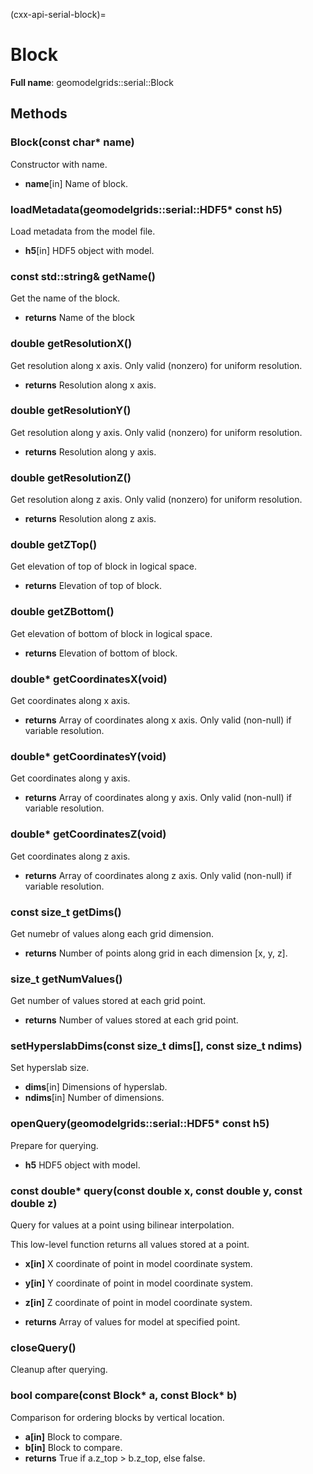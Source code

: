 (cxx-api-serial-block)=
# Block

**Full name**: geomodelgrids::serial::Block

## Methods

### Block(const char* name)

Constructor with name.

- **name**[in] Name of block.

### loadMetadata(geomodelgrids::serial::HDF5* const h5)

Load metadata from the model file.

- **h5**[in] HDF5 object with model.

### const std::string& getName()

Get the name of the block.

- **returns** Name of the block

### double getResolutionX()

Get resolution along x axis. Only valid (nonzero) for uniform resolution.

- **returns** Resolution along x axis.

### double getResolutionY()

Get resolution along y axis. Only valid (nonzero) for uniform resolution.

- **returns** Resolution along y axis.

### double getResolutionZ()

Get resolution along z axis. Only valid (nonzero) for uniform resolution.

- **returns** Resolution along z axis.

### double getZTop()

Get elevation of top of block in logical space.

- **returns** Elevation of top of block.

### double getZBottom()

Get elevation of bottom of block in logical space.

- **returns** Elevation of bottom of block.

### double* getCoordinatesX(void)

Get coordinates along x axis.

- **returns** Array of coordinates along x axis. Only valid (non-null) if variable resolution.

### double* getCoordinatesY(void)

Get coordinates along y axis.

- **returns** Array of coordinates along y axis. Only valid (non-null) if variable resolution.

### double* getCoordinatesZ(void)

Get coordinates along z axis.

- **returns** Array of coordinates along z axis. Only valid (non-null) if variable resolution.

### const size_t getDims()

Get numebr of values along each grid dimension.

- **returns** Number of points along grid in each dimension [x, y, z].

### size_t getNumValues()

Get number of values stored at each grid point.

- **returns** Number of values stored at each grid point.

### setHyperslabDims(const size_t dims\[\], const size_t ndims)

Set hyperslab size.

- **dims**[in] Dimensions of hyperslab.
- **ndims**[in] Number of dimensions.

### openQuery(geomodelgrids::serial::HDF5* const h5)

Prepare for querying.

- **h5** HDF5 object with model.

### const double* query(const double x, const double y, const double z)

Query for values at a point using bilinear interpolation. 

This low-level function returns all values stored at a point.

- **x[in]** X coordinate of point in model coordinate system.
- **y[in]** Y coordinate of point in model coordinate system.
- **z[in]** Z coordinate of point in model coordinate system.

- **returns** Array of values for model at specified point.

### closeQuery()

Cleanup after querying.

### bool compare(const Block* a, const Block* b)

Comparison for ordering blocks by vertical location.

- **a[in]** Block to compare.
- **b[in]** Block to compare.
- **returns** True if a.z_top > b.z_top, else false.
